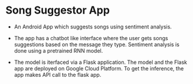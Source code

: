# Song Suggestor App

- An Android App which suggests songs using sentiment analysis.

- The app has a chatbot like interface where the user gets songs suggestions based on the message they type. Sentiment analysis is done using a pretrained RNN model. 

- The model is iterfaced via a Flask application. The model and the Flask app are deployed on Google Cloud Platform. To get the inference, the app makes API call to the flask app.

 

